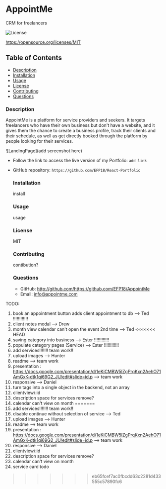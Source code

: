# AppointMe

CRM for freelancers

![License](https://img.shields.io/badge/License-MIT.svg)

https://opensource.org/licenses/MIT

## Table of Contents

- [Description](#description)
- [Installation](#installation)
- [Usage](#usage)
- [License](#license)
- [Contributing](#contributing)
- [Questions](#questions)

### Description

AppointMe is a platform for service providers and seekers. It targets freelancers who have their own business but don't have a website, and it gives them the chance to create a business profile, track their clients and their schedule, as well as get directly booked through the platform by people looking for their services.

![LandingPage](add screenshot here)

- Follow the link to access the live version of my Portfolio: `add link`

- GitHub repository: `https://github.com/EFP18/React-Portfolio`

  ### Installation

  install

  ### Usage

  usage

  ### License

  MIT

  ### Contributing

  contibution?

  ### Questions

  - GitHub: http://github.com/https://github.com/EFP18/AppointMe
  - Email: info@appointme.com

TODO:

1. book an appointment button adds client appointment to db --> Ted !!!!!!!!!!!!
2. client notes modal --> Drew 
3. month view calendar can't open the event 2nd time --> Ted
<<<<<<< HEAD
4. saving category into business --> Ester !!!!!!!!!!!!
5. populate category pages (Service) --> Ester !!!!!!!!!!!!
6. add services!!!!!!! team work!!
7. upload images --> Hunter
8. readme --> team work
9. presentation : https://docs.google.com/presentation/d/1eKiCMBW5lZgPrqKxn2AehO71AmGxK-dtk1qi69G2_JU/edit#slide=id.p --> team work
10. responsive --> Daniel
11. turn tags into a single object in the backend, not an array
12. clientview/:id
13. description space for services remove?
14. calendar can't view on month
=======
6. add services!!!!!!! team work!!
7. disable continue without selection of service --> Ted
8. upload images --> Hunter
9. readme --> team work
10. presentation : https://docs.google.com/presentation/d/1eKiCMBW5lZgPrqKxn2AehO71AmGxK-dtk1qi69G2_JU/edit#slide=id.p --> team work
11. responsive --> Daniel
13. clientview/:id
14. description space for services remove?
15. calendar can't view on month
16. service card todo
>>>>>>> eb65fcef7ac0fbcdd63c2281d433555c57890fc6
